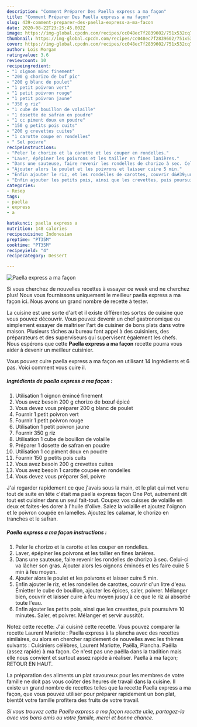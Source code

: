 ```yaml
---
description: "Comment Préparer Des Paella express a ma façon"
title: "Comment Préparer Des Paella express a ma façon"
slug: 439-comment-preparer-des-paella-express-a-ma-facon
date: 2020-08-22T23:25:45.002Z
image: https://img-global.cpcdn.com/recipes/cc048ec7f2839602/751x532cq70/paella-express-a-ma-facon-photo-principale-de-la-recette.jpg
thumbnail: https://img-global.cpcdn.com/recipes/cc048ec7f2839602/751x532cq70/paella-express-a-ma-facon-photo-principale-de-la-recette.jpg
cover: https://img-global.cpcdn.com/recipes/cc048ec7f2839602/751x532cq70/paella-express-a-ma-facon-photo-principale-de-la-recette.jpg
author: Lois Morgan
ratingvalue: 3.6
reviewcount: 10
recipeingredient:
- "1 oignon minc finement"
- "200 g chorizo de buf pic"
- "200 g blanc de poulet"
- "1 petit poivron vert"
- "1 petit poivron rouge"
- "1 petit poivron jaune"
- "350 g riz"
- "1 cube de bouillon de volaille"
- "1 dosette de safran en poudre"
- "1 cc piment doux en poudre"
- "150 g petits pois cuits"
- "200 g crevettes cuites"
- "1 carotte coupe en rondelles"
- " Sel poivre"
recipeinstructions:
- "Peler le chorizo et la carotte et les couper en rondelles."
- "Laver, épépiner les poivrons et les tailler en fines lanières."
- "Dans une sauteuse, faire revenir les rondelles de chorizo à sec. Celui-ci va lâcher son gras. Ajouter alors les oignons émincés et les faire cuire 5 min à feu moyen."
- "Ajouter alors le poulet et les poivrons et laisser cuire 5 min."
- "Enfin ajouter le riz, et les rondelles de carottes, couvrir d&#39;un litre d&#39;eau. Émietter le cube de bouillon, ajouter les épices, saler, poivrer. Mélanger bien, couvrir et laisser cuire à feu moyen jusqu&#39;à ce que le riz ai absorbé toute l&#39;eau."
- "Enfin ajouter les petits pois, ainsi que les crevettes, puis poursuivre 10 minutes. Saler, et poivrer. Mélanger et servir aussitôt."
categories:
- Resep
tags:
- paella
- express
- a

katakunci: paella express a 
nutrition: 148 calories
recipecuisine: Indonesian
preptime: "PT35M"
cooktime: "PT35M"
recipeyield: "4"
recipecategory: Dessert

---
```



![Paella express a ma façon](https://img-global.cpcdn.com/recipes/cc048ec7f2839602/751x532cq70/paella-express-a-ma-facon-photo-principale-de-la-recette.jpg)

Si vous cherchez de nouvelles recettes à essayer ce week end ne cherchez plus! Nous vous fournissons uniquement le meilleur paella express a ma façon ici. Nous avons un grand nombre de recette à tester.

La cuisine est une sorte d'art et il existe différentes sortes de cuisine que vous pouvez découvrir. Vous pouvez devenir un chef gastronomique ou simplement essayer de maîtriser l'art de cuisiner de bons plats dans votre maison. Plusieurs tâches au bureau font appel à des cuisiniers, des préparateurs et des superviseurs qui supervisent également les chefs. Nous espérons que cette <strong> Paella express a ma façon </strong> recette pourra vous aider à devenir un meilleur cuisinier.

<!--inarticleads1-->

Vous pouvez cuire paella express a ma façon en utilisant 14 Ingrédients et 6 pas. Voici comment vous cuire il.

##### Ingrédients de paella express a ma façon :

1. Utilisation 1 oignon émincé finement
1. Vous avez besoin 200 g chorizo de bœuf épicé
1. Vous devez vous préparer 200 g blanc de poulet
1. Fournir 1 petit poivron vert
1. Fournir 1 petit poivron rouge
1. Utilisation 1 petit poivron jaune
1. Fournir 350 g riz
1. Utilisation 1 cube de bouillon de volaille
1. Préparer 1 dosette de safran en poudre
1. Utilisation 1 cc piment doux en poudre
1. Fournir 150 g petits pois cuits
1. Vous avez besoin 200 g crevettes cuites
1. Vous avez besoin 1 carotte coupée en rondelles
1. Vous devez vous préparer  Sel, poivre


J&#39;ai regarder rapidement ce que j&#39;avais sous la main, et le plat qui met venu tout de suite en tête c&#39;était ma paella express façon One Pot, autrement dit tout est cuisiner dans un seul fait-tout. Coupez vos cuisses de volaille en deux et faites-les dorer à l&#39;huile d&#39;olive. Salez la volaille et ajoutez l&#39;oignon et le poivron coupée en lamelles. Ajoutez les calamar, le chorizo en tranches et le safran. 

<!--inarticleads2-->

##### Paella express a ma façon instructions :

1. Peler le chorizo et la carotte et les couper en rondelles.
1. Laver, épépiner les poivrons et les tailler en fines lanières.
1. Dans une sauteuse, faire revenir les rondelles de chorizo à sec. Celui-ci va lâcher son gras. Ajouter alors les oignons émincés et les faire cuire 5 min à feu moyen.
1. Ajouter alors le poulet et les poivrons et laisser cuire 5 min.
1. Enfin ajouter le riz, et les rondelles de carottes, couvrir d&#39;un litre d&#39;eau. Émietter le cube de bouillon, ajouter les épices, saler, poivrer. Mélanger bien, couvrir et laisser cuire à feu moyen jusqu&#39;à ce que le riz ai absorbé toute l&#39;eau.
1. Enfin ajouter les petits pois, ainsi que les crevettes, puis poursuivre 10 minutes. Saler, et poivrer. Mélanger et servir aussitôt.


Notez cette recette: J&#39;ai cuisiné cette recette. Vous pouvez comparer la recette Laurent Mariotte : Paella express à la plancha avec des recettes similaires, ou alors en chercher rapidement de nouvelles avec les thèmes suivants : Cuisiniers célèbres, Laurent Mariotte, Paëlla, Plancha. Paëlla (assez rapide) à ma façon. Ce n&#39;est pas une paëlla dans la tradition mais elle nous convient et surtout assez rapide à réaliser. Paella à ma façon; RETOUR EN HAUT. 

<!--inarticleads1-->

<p>
La préparation des aliments un plat savoureux pour les membres de votre famille ne doit pas vous coûter des heures de travail dans la cuisine. Il existe un grand nombre de recettes telles que la recette Paella express a ma façon, que vous pouvez utiliser pour préparer rapidement un bon plat, bientôt votre famille profitera des fruits de votre travail.
</p>

<p>
<i>Si vous trouvez cette Paella express a ma façon recette utile, partagez-la avec vos bons amis ou votre famille, merci et bonne chance.</i>
</p>
